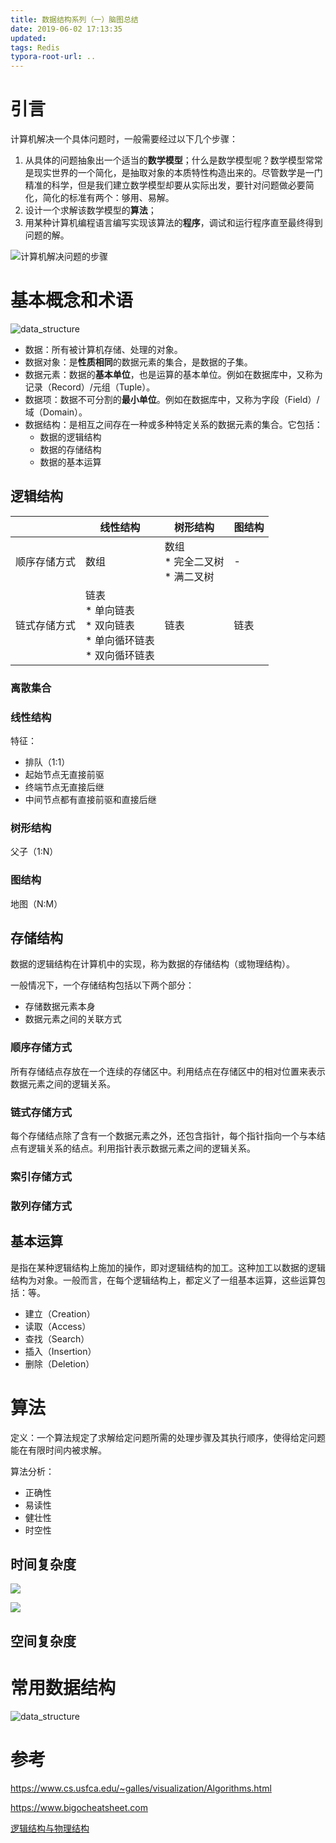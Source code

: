 ```yaml
---
title: 数据结构系列（一）脑图总结
date: 2019-06-02 17:13:35
updated:
tags: Redis
typora-root-url: ..
---
```


# 引言

计算机解决一个具体问题时，一般需要经过以下几个步骤：

1. 从具体的问题抽象出一个适当的**数学模型**；什么是数学模型呢？数学模型常常是现实世界的一个简化，是抽取对象的本质特性构造出来的。尽管数学是一门精准的科学，但是我们建立数学模型却要从实际出发，要针对问题做必要简化，简化的标准有两个：够用、易解。 
2. 设计一个求解该数学模型的**算法**；
3. 用某种计算机编程语言编写实现该算法的**程序**，调试和运行程序直至最终得到问题的解。

![计算机解决问题的步骤](/img/data-structure/problem_solution_steps.png)

# 基本概念和术语

![data_structure](/img/data-structure/data_structure_terms.png)

* 数据：所有被计算机存储、处理的对象。
* 数据对象：是**性质相同**的数据元素的集合，是数据的子集。
* 数据元素：数据的**基本单位**，也是运算的基本单位。例如在数据库中，又称为记录（Record）/元组（Tuple）。
* 数据项：数据不可分割的**最小单位**。例如在数据库中，又称为字段（Field）/域（Domain）。
* 数据结构：是相互之间存在一种或多种特定关系的数据元素的集合。它包括：
  * 数据的逻辑结构
  * 数据的存储结构
  * 数据的基本运算

## 逻辑结构

|              | 线性结构                                                     | 树形结构                             | 图结构 |
| ------------ | ------------------------------------------------------------ | ------------------------------------ | ------ |
| 顺序存储方式 | 数组                                                         | 数组<br/>* 完全二叉树<br/>* 满二叉树 | -      |
| 链式存储方式 | 链表<br/>* 单向链表<br/>* 双向链表<br/>* 单向循环链表<br/>* 双向循环链表 | 链表                                 | 链表   |

### 离散集合

### 线性结构

特征：

* 排队（1:1）
* 起始节点无直接前驱
* 终端节点无直接后继
* 中间节点都有直接前驱和直接后继

### 树形结构

父子（1:N）

### 图结构

地图（N:M）

## 存储结构

数据的逻辑结构在计算机中的实现，称为数据的存储结构（或物理结构）。

一般情况下，一个存储结构包括以下两个部分：

* 存储数据元素本身
* 数据元素之间的关联方式

### 顺序存储方式

所有存储结点存放在一个连续的存储区中。利用结点在存储区中的相对位置来表示数据元素之间的逻辑关系。

### 链式存储方式

每个存储结点除了含有一个数据元素之外，还包含指针，每个指针指向一个与本结点有逻辑关系的结点。利用指针表示数据元素之间的逻辑关系。

### 索引存储方式

### 散列存储方式

## 基本运算

是指在某种逻辑结构上施加的操作，即对逻辑结构的加工。这种加工以数据的逻辑结构为对象。一般而言，在每个逻辑结构上，都定义了一组基本运算，这些运算包括：等。

* 建立（Creation）
* 读取（Access）
* 查找（Search）
* 插入（Insertion）
* 删除（Deletion）

# 算法

定义：一个算法规定了求解给定问题所需的处理步骤及其执行顺序，使得给定问题能在有限时间内被求解。

算法分析：

* 正确性
* 易读性
* 健壮性
* 时空性

## 时间复杂度

![](/img/data-structure/time_complexity.jpg)

![](/img/data-structure/time_complexity_2.jpg)

## 空间复杂度

# 常用数据结构

![data_structure](/img/data-structure/data_structure.png)

# 参考

https://www.cs.usfca.edu/~galles/visualization/Algorithms.html

https://www.bigocheatsheet.com

[逻辑结构与物理结构](https://baozoulin.gitbook.io/-data-structure/chapter1/12-luo-ji-jie-gou-yu-wu-li-jie-gou)